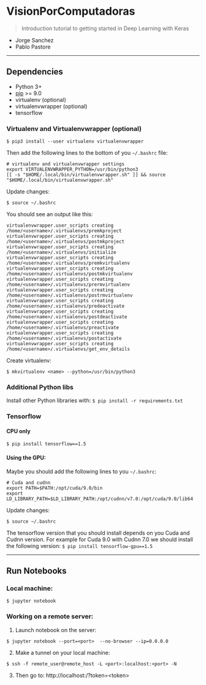 # VisionPorComputadoras
>Introduction tutorial to getting started in Deep Learning with Keras

- Jorge Sanchez
- Pablo Pastore

-------------------------------------------

## Dependencies

- Python 3+
- [pip](https://pip.pypa.io/en/stable/) >= 9.0
- virtualenv (optional)
- virtualenvwrapper (optional)
- tensorflow

### Virtualenv and Virtualenvwrapper (optional)

`$ pip3 install --user virtualenv virtualenvwrapper`

Then add the following lines to the bottom of you `~/.bashrc` file:

```
# virtualenv and virtualenvwrapper settings
export VIRTUALENVWRAPPER_PYTHON=/usr/bin/python3
[[ -s "$HOME/.local/bin/virtualenvwrapper.sh" ]] && source "$HOME/.local/bin/virtualenvwrapper.sh"
```

Update changes:

`$ source ~/.bashrc`

You should see an output like this:

```
virtualenvwrapper.user_scripts creating /home/<username>/.virtualenvs/premkproject
virtualenvwrapper.user_scripts creating /home/<username>/.virtualenvs/postmkproject
virtualenvwrapper.user_scripts creating /home/<username>/.virtualenvs/initialize
virtualenvwrapper.user_scripts creating /home/<username>/.virtualenvs/premkvirtualenv
virtualenvwrapper.user_scripts creating /home/<username>/.virtualenvs/postmkvirtualenv
virtualenvwrapper.user_scripts creating /home/<username>/.virtualenvs/prermvirtualenv
virtualenvwrapper.user_scripts creating /home/<username>/.virtualenvs/postrmvirtualenv
virtualenvwrapper.user_scripts creating /home/<username>/.virtualenvs/predeactivate
virtualenvwrapper.user_scripts creating /home/<username>/.virtualenvs/postdeactivate
virtualenvwrapper.user_scripts creating /home/<username>/.virtualenvs/preactivate
virtualenvwrapper.user_scripts creating /home/<username>/.virtualenvs/postactivate
virtualenvwrapper.user_scripts creating /home/<username>/.virtualenvs/get_env_details
```

Create virtualenv:

`$ mkvirtualenv <name> --python=/usr/bin/python3`

### Additional Python libs

Install other Python libraries with: 
`$ pip install -r requirements.txt`

### Tensorflow

#### CPU only

`$ pip install tensorflow==1.5`

#### Using the GPU:

Maybe you should add the following lines to you `~/.bashrc`:

```
# Cuda and cudnn
export PATH=$PATH:/opt/cuda/9.0/bin
export LD_LIBRARY_PATH=$LD_LIBRARY_PATH:/opt/cudnn/v7.0:/opt/cuda/9.0/lib64
```

Update changes:

`$ source ~/.bashrc`

The tensorflow version that you should install depends on you Cuda and Cudnn version. For example for Cuda 9.0 with Cudnn 7.0 we should install the following version:
`$ pip install tensorflow-gpu==1.5`

-------------------------------------------

## Run Notebooks

### Local machine:

`$ jupyter notebook`

### Working on a remote server:

1. Launch notebook on the server:

`$ jupyter notebook --port=<port>  --no-browser --ip=0.0.0.0`

2. Make a tunnel on your local machine:

`$ ssh -f remote_user@remote_host -L <port>:localhost:<port> -N`

3. Then go to: http://localhost:<port>/?token=\<token\>

